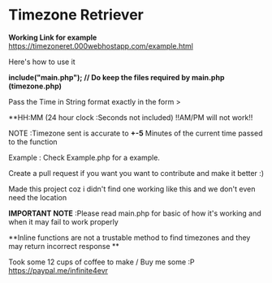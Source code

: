 # Timezone Retriever 

**Working Link for example**
https://timezoneret.000webhostapp.com/example.html

Here's how to use it

**include("main.php"); // Do keep the files required by main.php (timezone.php)**

Pass the Time in String format exactly in the form >

**HH:MM (24 hour clock :Seconds not included) !!AM/PM will not work!!

NOTE :Timezone sent is accurate to **+-5** Minutes of the current time passed to the function

Example : Check Example.php for a example.

Create a pull request if you want you want to contribute and make it better :)

Made this project coz i didn't find one working like this and we don't even need the location

**IMPORTANT NOTE** :Please read main.php for basic of how it's working and when it may fail to work properly

**Inline functions are not a trustable method to find timezones and they may return incorrect response **

Took some 12 cups of coffee to make / Buy me some :P https://paypal.me/infinite4evr
